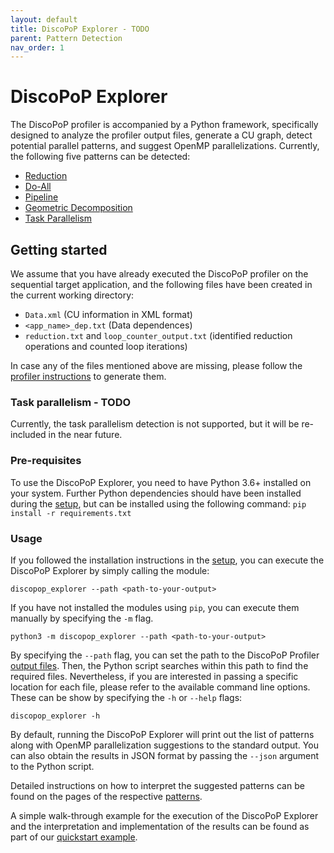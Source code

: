 ```yaml
---
layout: default
title: DiscoPoP Explorer - TODO
parent: Pattern Detection
nav_order: 1
---
```


# DiscoPoP Explorer
The DiscoPoP profiler is accompanied by a Python framework, specifically designed to analyze the profiler output files, generate a CU graph, detect potential parallel patterns, and suggest OpenMP parallelizations.
Currently, the following five patterns can be detected:
* [Reduction](Patterns/Reduction.md)
* [Do-All](Patterns/Do-All.md)
* [Pipeline](Patterns/Pipeline.md)
* [Geometric Decomposition](Patterns/Geometric_Decomposition.md)
* [Task Parallelism](Patterns/Tasks.md)

## Getting started
We assume that you have already executed the DiscoPoP profiler on the sequential target application, and the following files have been created in the current working directory:
* `Data.xml` (CU information in XML format)
* `<app_name>_dep.txt` (Data dependences)
* `reduction.txt` and `loop_counter_output.txt` (identified reduction operations and counted loop iterations)

In case any of the files mentioned above are missing, please follow the [profiler instructions](../Profiling/Profiling.md) to generate them.

### Task parallelism - TODO
Currently, the task parallelism detection is not supported, but it will be re-included in the near future.

<!--In addition to the already mentioned files, a file named `<app_name>_CUInstResult.txt` is required for the task parallelism detection.
In order to generate it, the following sequence of commands can be used:
```
python3 -m discopop_explorer --path=<path> --cu-xml=<cuxml> --dep-file=<depfile> --loop-counter=<loopcount> --reduction=<reduction> --generate-data-cu-inst=<outputdir>
clang++ -S -emit-llvm -c -std=c++11 -g <DISCOPOP_PATH>/CUInstantiation/RT/CUInstantiation_iFunctions.cpp -o iFunctions_CUInst.ll
clang++ -g -O0 -emit-llvm -fno-discard-value-names -c <C_File> -o tmp_target_app.ll
<CLANG_BIN_DIR>/opt -S -load=<PATH_TO_DISCOPOP_BUILD_DIR>/libi/LLVMCUInstantiation.so -CUInstantiation -input=Data_CUInst.txt tmp_target_app.ll -fm-path=FileMapping.txt -o tmp_target_app_instrumented.ll
clang++ tmp_target_app_instrumented.ll iFunctions_CUInst.ll -o <app_name>_cui -L$PATH_TO_DISCOPOP_BUILD_DIR/rtlib -lDiscoPoP_RT -lpthread -o <app_name>_cui
rm tmp_target_app.ll tmp_target_app_instrumented.ll iFunctions_CUInst.ll
./<app_name>_cui
```
-->


### Pre-requisites
To use the DiscoPoP Explorer, you need to have Python 3.6+ installed on your system. Further Python dependencies should have been installed during the [setup](../Setup.md), but can be installed using the following command:
`pip install -r requirements.txt`

### Usage
If you followed the installation instructions in the [setup](../Setup.md), you can execute the DiscoPoP Explorer by simply calling the module:

`discopop_explorer --path <path-to-your-output>`

If you have not installed the modules using `pip`, you can execute them manually by specifying the `-m` flag.

`python3 -m discopop_explorer --path <path-to-your-output>`

By specifying the `--path` flag, you can set the path to the DiscoPoP Profiler [output files](../Profiling/Data_Details.md). Then, the Python script searches within this path to find the required files. Nevertheless, if you are interested in passing a specific location for each file, please refer to the available command line options. These can be show by specifying the `-h` or `--help` flags:

`discopop_explorer -h`

By default, running the DiscoPoP Explorer will print out the list of patterns along with OpenMP parallelization suggestions to the standard output. You can also obtain the results in JSON format by passing the `--json` argument to the Python script.

Detailed instructions on how to interpret the suggested patterns can be found on the pages of the respective [patterns](Patterns/Patterns.md).

A simple walk-through example for the execution of the DiscoPoP Explorer and the interpretation and implementation of the results can be found as part of our [quickstart example](../Quickstart/Example.md).